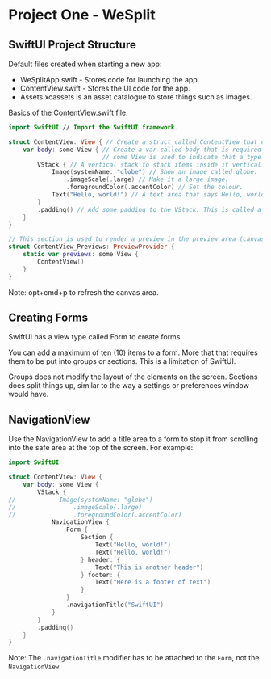 # Project One - WeSplit

## SwiftUI Project Structure

Default files created when starting a new app:

- WeSplitApp.swift - Stores code for launching the app.
- ContentView.swift - Stores the UI code for the app.
- Assets.xcassets is an asset catalogue to store things such as images.

Basics of the ContentView.swift file:

``` swift
import SwiftUI // Import the SwiftUI framework.

struct ContentView: View { // Create a struct called ContentView that conforms to the View protocol.
    var body: some View { // Create a var called body that is required in the View protocol.
                          // some View is used to indicate that a type conforms with a protocol, but the exact conformance is not specified
        VStack { // A vertical stack to stack items inside it vertically.
            Image(systemName: "globe") // Show an image called globe.
                .imageScale(.large) // Make it a large image.
                .foregroundColor(.accentColor) // Set the colour.
            Text("Hello, world!") // A text area that says Hello, world!
        }
        .padding() // Add some padding to the VStack. This is called a modifier.
    }
}

// This section is used to render a preview in the preview area (canvas) next to the code editor.
struct ContentView_Previews: PreviewProvider {
    static var previews: some View {
        ContentView()
    }
}
```

Note: opt+cmd+p to refresh the canvas area.

## Creating Forms

SwiftUI has a view type called Form to create forms.

You can add a maximum of ten (10) items to a form. More that that requires them to be put into groups or sections. This is a limitation of SwiftUI.

Groups does not modify the layout of the elements on the screen.
Sections does split things up, similar to the way a settings or preferences window would have.

## NavigationView

Use the NavigationView to add a title area to a form to stop it from scrolling into the safe area at the top of the screen. For example:

``` swift
import SwiftUI

struct ContentView: View {
    var body: some View {
        VStack {
//            Image(systemName: "globe")
//                .imageScale(.large)
//                .foregroundColor(.accentColor)
            NavigationView {
                Form {                    
                    Section {
                        Text("Hello, world!")
                        Text("Hello, world!")
                    } header: {
                        Text("This is another header")
                    } footer: {
                        Text("Here is a footer of text")
                    }
                }
                .navigationTitle("SwiftUI")
            }
        }
        .padding()
    }
}
```

Note: The `.navigationTitle` modifier has to be attached to the `Form`, not the `NavigationView`.